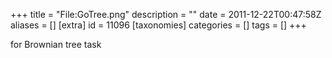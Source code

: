 +++
title = "File:GoTree.png"
description = ""
date = 2011-12-22T00:47:58Z
aliases = []
[extra]
id = 11096
[taxonomies]
categories = []
tags = []
+++

for Brownian tree task
